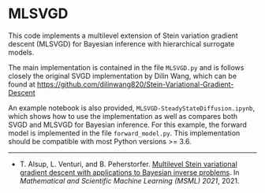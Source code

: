 # MLSVGD
This code implements a multilevel extension of Stein variation gradient descent (MLSVGD) for Bayesian inference with hierarchical surrogate models.

The main implementation is contained in the file `MLSVGD.py` and is follows closely the original SVGD implementation by Dilin Wang, which can be found at
https://github.com/dilinwang820/Stein-Variational-Gradient-Descent

An example notebook is also provided, `MLSVGD-SteadyStateDiffusion.ipynb`, which shows how to use the implementation as well as compares both SVGD and MLSVGD for Bayesian inference.  For this example, the forward model is implemented in the file `forward_model.py`.  This implementation should be compatible with most Python versions >= 3.6.


---
- T. Alsup, L. Venturi, and B. Peherstorfer. [Multilevel Stein variational gradient descent with applications to Bayesian inverse problems](https://msml21.github.io/papers/id52.pdf). In *Mathematical and Scientific Machine Learning (MSML) 2021*, 2021.
